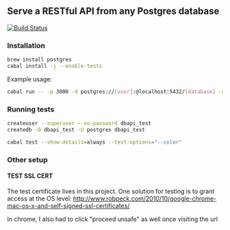 ## Serve a RESTful API from any Postgres database

[![Build Status](https://travis-ci.org/begriffs/dbapi.svg?branch=master)](https://travis-ci.org/begriffs/dbapi)

### Installation

```sh
brew install postgres
cabal install -j --enable-tests
```

Example usage:

```sh
cabal run -- -p 3000 -d postgres://[user]:@localhost:5432/[database] -a [role]
```

### Running tests

```sh
createuser --superuser --no-password dbapi_test
createdb -O dbapi_test -U postgres dbapi_test

cabal test --show-details=always --test-options="--color"
```

### Other setup

#### TEST SSL CERT
The test certificate lives in this project. One solution for testing is to grant access at the OS level:
http://www.robpeck.com/2010/10/google-chrome-mac-os-x-and-self-signed-ssl-certificates/

In chrome, I also had to click "proceed unsafe" as well once visiting the url
